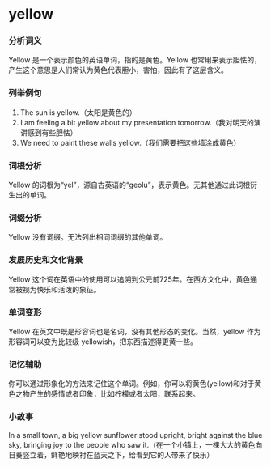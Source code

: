 # yellow

### 分析词义

  

Yellow 是一个表示颜色的英语单词，指的是黄色。Yellow 也常用来表示胆怯的，产生这个意思是人们常认为黄色代表胆小，害怕，因此有了这层含义。

  

### 列举例句

  

1.  The sun is yellow.（太阳是黄色的）
2.  I am feeling a bit yellow about my presentation tomorrow.（我对明天的演讲感到有些胆怯）
3.  We need to paint these walls yellow.（我们需要把这些墙涂成黄色）

  

### 词根分析

  

Yellow 的词根为“yel”，源自古英语的“geolu”，表示黄色。无其他通过此词根衍生出的单词。

  

### 词缀分析

  

Yellow 没有词缀。无法列出相同词缀的其他单词。

  

### 发展历史和文化背景

  

Yellow 这个词在英语中的使用可以追溯到公元前725年。在西方文化中，黄色通常被视为快乐和活泼的象征。

  

### 单词变形

  

Yellow 在英文中既是形容词也是名词，没有其他形态的变化。当然，yellow 作为形容词可以变为比较级 yellowish，把东西描述得更黄一些。

  

### 记忆辅助

  

你可以通过形象化的方法来记住这个单词。例如，你可以将黄色(yellow)和对于黄色之物产生的感情或者印象，比如柠檬或者太阳，联系起来。

  

### 小故事

  

In a small town, a big yellow sunflower stood upright, bright against the blue sky, bringing joy to the people who saw it.（在一个小镇上，一棵大大的黄色向日葵竖立着，鲜艳地映衬在蓝天之下，给看到它的人带来了快乐）
